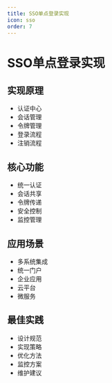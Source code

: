```yaml
---
title: SSO单点登录实现
icon: sso
order: 7
---
```


# SSO单点登录实现

## 实现原理
- 认证中心
- 会话管理
- 令牌管理
- 登录流程
- 注销流程

## 核心功能
- 统一认证
- 会话共享
- 令牌传递
- 安全控制
- 监控管理

## 应用场景
- 多系统集成
- 统一门户
- 企业应用
- 云平台
- 微服务

## 最佳实践
- 设计规范
- 实现策略
- 优化方法
- 监控方案
- 维护建议
